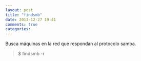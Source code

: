 ```yaml
---
layout: post
title: "findsmb"
date: 2013-12-27 19:41
comments: true
categories: 
---
```

Busca máquinas en la red que respondan al protocolo samba.

>$ findsmb -r


